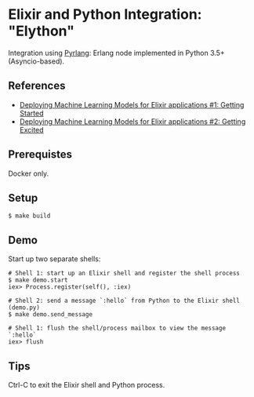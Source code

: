 # Elixir and Python Integration: "Elython"

Integration using [Pyrlang](https://pyrlang.github.io/Pyrlang/): Erlang node implemented in Python 3.5+ (Asyncio-based).

## References

- [Deploying Machine Learning Models for Elixir applications #1: Getting Started](https://medium.com/@pawel_dawczak/elixir-python-1-getting-started-165317f873fa)
- [Deploying Machine Learning Models for Elixir applications #2: Getting Excited](https://medium.com/@pawel_dawczak/elixir-python-2-getting-excited-672ec35fa681)

## Prerequistes

Docker only.

## Setup

    $ make build

## Demo

Start up two separate shells:

    # Shell 1: start up an Elixir shell and register the shell process
    $ make demo.start
    iex> Process.register(self(), :iex)
    
    # Shell 2: send a message `:hello` from Python to the Elixir shell (demo.py)
    $ make demo.send_message

    # Shell 1: flush the shell/process mailbox to view the message `:hello`
    iex> flush

## Tips

Ctrl-C to exit the Elixir shell and Python process.
